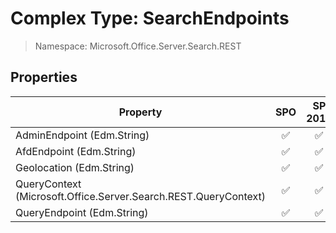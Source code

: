 # Complex Type: SearchEndpoints

> Namespace: Microsoft.Office.Server.Search.REST

## Properties

Property | SPO | SP 2019 | SP 2016 | SP 2013
----------|:---:|:-------:|:-------:|:-------:
AdminEndpoint (Edm.String) | ✅ | ✅ | ❌ | ❌
AfdEndpoint (Edm.String) | ✅ | ✅ | ❌ | ❌
Geolocation (Edm.String) | ✅ | ✅ | ❌ | ❌
QueryContext (Microsoft.Office.Server.Search.REST.QueryContext) | ✅ | ✅ | ❌ | ❌
QueryEndpoint (Edm.String) | ✅ | ✅ | ❌ | ❌